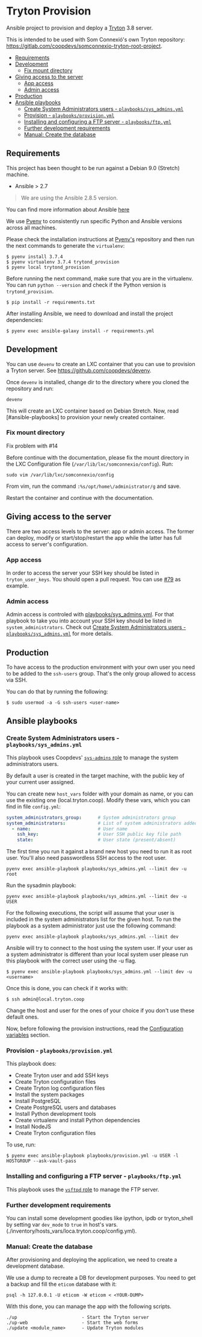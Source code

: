 # Tryton Provision

Ansible project to provision and deploy a [Tryton](http://www.tryton.org/) 3.8 server.

This is intended to be used with Som Connexió's own Tryton repository: https://gitlab.com/coopdevs/somconnexio-tryton-root-project.

<!-- vim-markdown-toc GitLab -->

* [Requirements](#requirements)
* [Development](#development)
   * [Fix mount directory](#fix-mount-directory)
* [Giving access to the server](#giving-access-to-the-server)
   * [App access](#app-access)
   * [Admin access](#admin-access)
* [Production](#production)
* [Ansible playbooks](#ansible-playbooks)
   * [Create System Administrators users - `playbooks/sys_admins.yml`](#create-system-administrators-users-playbookssys_adminsyml)
   * [Provision - `playbooks/provision.yml`](#provision-playbooksprovisionyml)
   * [Installing and configuring a FTP server - `playbooks/ftp.yml`](#installing-and-configuring-a-ftp-server-playbooksftpyml)
   * [Further development requirements](#further-development-requirements)
   * [Manual: Create the database](#manual-create-the-database)

<!-- vim-markdown-toc -->

## Requirements

This project has been thought to be run against a Debian 9.0 (Stretch) machine.

* Ansible > 2.7

> We are using the Ansible 2.8.5 version.

You can find more information about Ansible [here](http://docs.ansible.com/)

We use [Pyenv](https://gitlab.com/coopdevs/ansible-development-environment) to consistently run specific Python and Ansible versions across all machines.

Please check the installation instructions at [Pyenv's](https://gitlab.com/coopdevs/ansible-development-environment) repository and then run the next commands to generate the `virtualenv`:

```
$ pyenv install 3.7.4
$ pyenv virtualenv 3.7.4 trytond_provision
$ pyenv local trytond_provision
```

Before running the next command, make sure that you are in the virtualenv. You can run `python --version` and check if the Python version is `trytond_provision`.

```
$ pip install -r requirements.txt
```

After installing Ansible, we need to download and install the project dependencies:

```commandline
$ pyenv exec ansible-galaxy install -r requirements.yml
```
## Development

You can use `devenv` to create an LXC container that you can use to provision a Tryton server. See https://github.com/coopdevs/devenv.

Once `devenv` is installed, change dir to the directory where you cloned the repository and run:

```commandline
devenv
```

This will create an LXC container based on Debian Stretch. Now, read [#ansible-playbooks] to provision your newly created container.

### Fix mount directory

Fix problem with #14

Before continue with the documentation, please fix the mount directory in the LXC Configuration file (`/var/lib/lxc/somconnexio/config`). Run:

```commandline
sudo vim /var/lib/lxc/somconnexio/config
```

From vim, run the command `:%s/opt/home\/administrator/g` and save.

Restart the container and continue with the documentation.

## Giving access to the server

There are two access levels to the server: app or admin access. The former can deploy, modify or start/stop/restart the app while the latter has full access to server's configuration.

### App access

In order to access the server your SSH key should be listed in `tryton_user_keys`. You should open a pull request. You can use [#79](https://github.com/coopdevs/trytond_provision/pull/79) as example.

### Admin access

Admin access is controled with [playbooks/sys_admins.yml](https://github.com/coopdevs/trytond_provision/blob/master/playbooks/sys_admins.yml). For that playbook to take you into account your SSH key should be listed in `system_administrators`. Check out [Create System Administrators users - `playbooks/sys_admins.yml`](#Create-System-Administrators-users---`playbooks/sys_admins.yml`) for more details.

## Production

To have access to the production environment with your own user you need to be added to the `ssh-users` group. That's the only group allowed to access via SSH.

You can do that by running the following:

```
$ sudo usermod -a -G ssh-users <user-name>
```

## Ansible playbooks

### Create System Administrators users - `playbooks/sys_admins.yml`

This playbook uses Coopdevs' [`sys-admins` role](https://github.com/coopdevs/sys-admins-role) to manage the system administrators users.

By default a user is created in the target machine, with the public key of your current user assigned.

You can create new `host_vars` folder with your domain as name, or you can use the existing one (local.tryton.coop).
Modify these vars, which you can find in file `config.yml`:

```YAML
system_administrators_group:      # System administrators group
system_administrators:            # List of system administrators added to the group
  - name:                         # User name
    ssh_key:                      # User SSH public key file path
    state:                        # User state (present/absent)
```

The first time you run it against a brand new host you need to run it as root user. You'll also need passwordless SSH access to the root user.

```commandline
pyenv exec ansible-playbook playbooks/sys_admins.yml --limit dev -u root
```

Run the sysadmin playbook:
```commandline
pyenv exec ansible-playbook playbooks/sys_admins.yml --limit dev -u USER
```

For the following executions, the script will assume that your user is included in the system administrators list for the given host.
To run the playbook as a system administrator just use the following command:

```commandline
pyenv exec ansible-playbook playbooks/sys_admins.yml --limit dev
```

Ansible will try to connect to the host using the system user. If your user as a system administrator is different than your local system user please run this playbook with the correct user using the -u flag.

```commandline
$ pyenv exec ansible-playbook playbooks/sys_admins.yml --limit dev -u <username>
```

Once this is done, you can check if it works with:
```commandline
$ ssh admin@local.tryton.coop
```

Change the host and user for the ones of your choice if you don't use these default ones.

Now, before following the provision instructions, read the [Configuration variables]() section.

### Provision - `playbooks/provision.yml`
This playbook does:

* Create Tryton user and add SSH keys
* Create Tryton configuration files
* Create Tryton log configuration files
* Install the system packages
* Install PostgreSQL
* Create PostgreSQL users and databases
* Install Python development tools
* Create virtualenv and install Python dependencies
* Install NodeJS
* Create Tryton configuration files

To use, run:
```commandline
$ pyenv exec ansible-playbook playbooks/provision.yml -u USER -l HOSTGROUP --ask-vault-pass
```

### Installing and configuring a FTP server - `playbooks/ftp.yml`

This playbook uses the [`vsftpd` role](https://github.com/weareinteractive/vsftpd) to manage the FTP server.

### Further development requirements

You can install some development goodies like ipython, ipdb or tryton_shell by setting var `dev_mode` to `true` in host's vars.
(./inventory/hosts_vars/loca.tryton.coop/config.yml).

### Manual: Create the database

After provisioning and deploying the application, we need to create a development database.

We use a dump to recreate a DB for development purposes. You need to get a backup and fill the `eticom` database with it:

```commandline
psql -h 127.0.0.1 -U eticom -W eticom < <YOUR-DUMP>
```

With this done, you can manage the app with the following scripts.

```commandline
./up                        - Start the Tryton server
./up-web                    - Start the web forms
./update <module_name>      - Update Tryton modules
```
